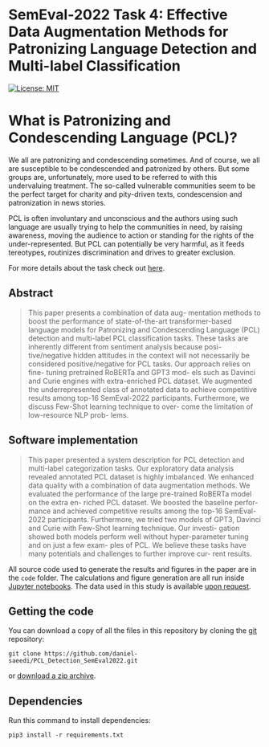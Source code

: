 # SemEval-2022 Task 4: Effective Data Augmentation Methods for Patronizing Language Detection and Multi-label Classification
[![License: MIT](https://img.shields.io/badge/License-MIT-yellow.svg)](https://opensource.org/licenses/MIT)

# What is Patronizing and Condescending Language (PCL)?
We all are patronizing and condescending sometimes. And of course, we all are susceptible to be condescended and patronized by others. But some groups are, unfortunately, more used to be referred to with this undervaluing treatment. The so-called vulnerable communities seem to be the perfect target for charity and pity-driven texts, condescension and patronization in news stories.



PCL is often involuntary and unconscious and the authors using such language are usually trying to help the communities in need, by raising awareness, moving the audience to action or standing for the rights of the under-represented. But PCL can potentially be very harmful, as it feeds tereotypes, routinizes discrimination and drives to greater exclusion.

For more details about the task check out [here](https://sites.google.com/view/pcl-detection-semeval2022/).


## Abstract

> This paper presents a combination of data aug- mentation methods to boost the performance of state-of-the-art transformer-based language models for Patronizing and Condescending Language (PCL) detection and multi-label PCL classification tasks. These tasks are inherently different from sentiment analysis because posi- tive/negative hidden attitudes in the context will not necessarily be considered positive/negative for PCL tasks. Our approach relies on fine- tuning pretrained RoBERTa and GPT3 mod- els such as Davinci and Curie engines with extra-enriched PCL dataset. We augmented the underrepresented class of annotated data to achieve competitive results among top-16 SemEval-2022 participants. Furthermore, we discuss Few-Shot learning technique to over- come the limitation of low-resource NLP prob- lems.

## Software implementation

> This paper presented a system description for PCL detection and multi-label categorization tasks. Our exploratory data analysis revealed annotated PCL dataset is highly imbalanced. We enhanced data quality with a combination of data augmentation methods. We evaluated the performance of the large pre-trained RoBERTa model on the extra en- riched PCL dataset. We boosted the baseline perfor- mance and achieved competitive results among the top-16 SemEval-2022 participants. Furthermore, we tried two models of GPT3, Davinci and Curie with Few-Shot learning technique. Our investi- gation showed both models perform well without hyper-parameter tuning and on just a few exam- ples of PCL. We believe these tasks have many potentials and challenges to further improve cur- rent results.

All source code used to generate the results and figures in the paper are in
the `code` folder.
The calculations and figure generation are all run inside
[Jupyter notebooks](http://jupyter.org/).
The data used in this study is available [upon request](https://docs.google.com/forms/d/e/1FAIpQLSe5KyzXgpnEOjS-Y6Gb8TTKiWxh4_qLuPL-NGiqKCyF41ALlg/viewform).

## Getting the code

You can download a copy of all the files in this repository by cloning the
[git](https://git-scm.com/) repository:

    git clone https://github.com/daniel-saeedi/PCL_Detection_SemEval2022.git

or [download a zip archive](https://github.com/daniel-saeedi/PCL_Detection_SemEval2022/archive/refs/heads/main.zip).


## Dependencies

Run this command to install dependencies:

    pip3 install -r requirements.txt
